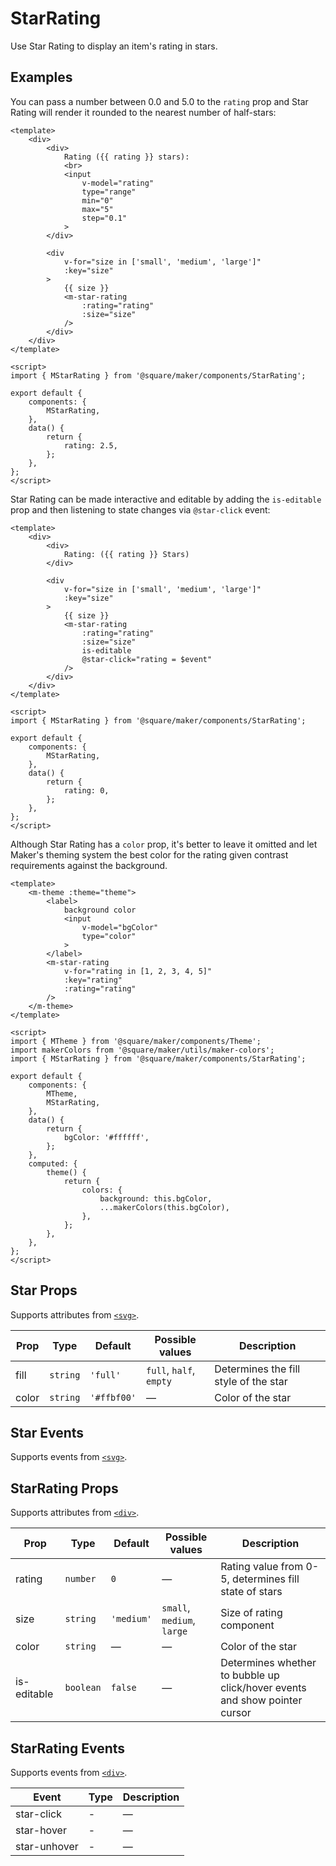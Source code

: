 # StarRating

Use Star Rating to display an item's rating in stars.

## Examples

You can pass a number between 0.0 and 5.0 to the `rating` prop and Star Rating will render it rounded to the nearest number of half-stars:

```vue
<template>
	<div>
		<div>
			Rating ({{ rating }} stars):
			<br>
			<input
				v-model="rating"
				type="range"
				min="0"
				max="5"
				step="0.1"
			>
		</div>

		<div
			v-for="size in ['small', 'medium', 'large']"
			:key="size"
		>
			{{ size }}
			<m-star-rating
				:rating="rating"
				:size="size"
			/>
		</div>
	</div>
</template>

<script>
import { MStarRating } from '@square/maker/components/StarRating';

export default {
	components: {
		MStarRating,
	},
	data() {
		return {
			rating: 2.5,
		};
	},
};
</script>
```

Star Rating can be made interactive and editable by adding the `is-editable` prop and then listening to state changes via `@star-click` event:

```vue
<template>
	<div>
		<div>
			Rating: ({{ rating }} Stars)
		</div>

		<div
			v-for="size in ['small', 'medium', 'large']"
			:key="size"
		>
			{{ size }}
			<m-star-rating
				:rating="rating"
				:size="size"
				is-editable
				@star-click="rating = $event"
			/>
		</div>
	</div>
</template>

<script>
import { MStarRating } from '@square/maker/components/StarRating';

export default {
	components: {
		MStarRating,
	},
	data() {
		return {
			rating: 0,
		};
	},
};
</script>
```

Although Star Rating has a `color` prop, it's better to leave it omitted and let Maker's theming system the best color for the rating given contrast requirements against the background.


```vue
<template>
	<m-theme :theme="theme">
		<label>
			background color
			<input
				v-model="bgColor"
				type="color"
			>
		</label>
		<m-star-rating
			v-for="rating in [1, 2, 3, 4, 5]"
			:key="rating"
			:rating="rating"
		/>
	</m-theme>
</template>

<script>
import { MTheme } from '@square/maker/components/Theme';
import makerColors from '@square/maker/utils/maker-colors';
import { MStarRating } from '@square/maker/components/StarRating';

export default {
	components: {
		MTheme,
		MStarRating,
	},
	data() {
		return {
			bgColor: '#ffffff',
		};
	},
	computed: {
		theme() {
			return {
				colors: {
					background: this.bgColor,
					...makerColors(this.bgColor),
				},
			};
		},
	},
};
</script>
```

<!-- api-tables:start -->
## Star Props

Supports attributes from [`<svg>`](https://developer.mozilla.org/en-US/docs/Web/HTML/Element/svg).

| Prop  | Type     | Default     | Possible values         | Description                           |
| ----- | -------- | ----------- | ----------------------- | ------------------------------------- |
| fill  | `string` | `'full'`    | `full`, `half`, `empty` | Determines the fill style of the star |
| color | `string` | `'#ffbf00'` | —                       | Color of the star                     |


## Star Events

Supports events from [`<svg>`](https://developer.mozilla.org/en-US/docs/Web/HTML/Element/svg).


## StarRating Props

Supports attributes from [`<div>`](https://developer.mozilla.org/en-US/docs/Web/HTML/Element/div).

| Prop        | Type      | Default    | Possible values            | Description                                                                |
| ----------- | --------- | ---------- | -------------------------- | -------------------------------------------------------------------------- |
| rating      | `number`  | `0`        | —                          | Rating value from 0-5, determines fill state of stars                      |
| size        | `string`  | `'medium'` | `small`, `medium`, `large` | Size of rating component                                                   |
| color       | `string`  | —          | —                          | Color of the star                                                          |
| is-editable | `boolean` | `false`    | —                          | Determines whether to bubble up click/hover events and show pointer cursor |


## StarRating Events

Supports events from [`<div>`](https://developer.mozilla.org/en-US/docs/Web/HTML/Element/div).

| Event        | Type | Description |
| ------------ | ---- | ----------- |
| star-click   | -    | —           |
| star-hover   | -    | —           |
| star-unhover | -    | —           |
<!-- api-tables:end -->
